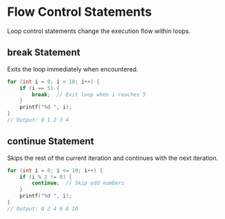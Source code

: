 # Flow Control Statements

Loop control statements change the execution flow within loops.

## break Statement

Exits the loop immediately when encountered.

```c
for (int i = 0; i < 10; i++) {
    if (i == 5) {
        break;  // Exit loop when i reaches 5
    }
    printf("%d ", i);
}
// Output: 0 1 2 3 4

```

## continue Statement

Skips the rest of the current iteration and continues with the next iteration.

```c
for (int i = 0; i <= 10; i++) {
    if (i % 2 != 0) {
        continue;  // Skip odd numbers
    }
    printf("%d ", i);
}
// Output: 0 2 4 6 8 10

```

